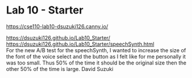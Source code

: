 # Lab 10 - Starter
https://cse110-lab10-dsuzuki126.canny.io/ </br>

https://dsuzuki126.github.io/Lab10_Starter/ </br>
https://dsuzuki126.github.io/Lab10_Starter/speechSynth.html </br>
For the new A/B test for the speechSynth, I wanted to increase the size of the font of the voice select and the button as I felt like for me personally it was too small.  Thus 50% of the time it should be the original size then the other 50% of the time is large.
David Suzuki
